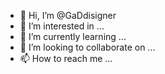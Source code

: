 - 👋 Hi, I’m @GaDdisigner
- 👀 I’m interested in ...
- 🌱 I’m currently learning ...
- 💞️ I’m looking to collaborate on ...
- 📫 How to reach me ...

<!---
GaDdisigner/GaDdisigner is a ✨ special ✨ repository because its `README.md` (this file) appears on your GitHub profile.
You can click the Preview link to take a look at your changes.
--->
